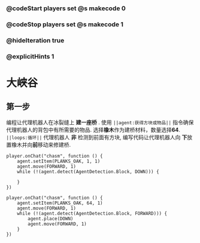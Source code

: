 ### @codeStart players set @s makecode 0
### @codeStop players set @s makecode 1

### @hideIteration true 
### @explicitHints 1


# 大峡谷

## 第一步
编程让代理机器人在冰裂缝上 **建一座桥** . 使用 ``||agent:获得方块或物品||`` 指令确保代理机器人的背包中有所需要的物品. 选择**橡木**作为建桥材料，数量选择**64**. ``||loops:循环||`` 代理机器人 **非** 检测到前面有方块, 编写代码让代理机器人向 **下**放置橡木并向**前**移动来修建桥.    


```template
player.onChat("chasm", function () {
    agent.setItem(PLANKS_OAK, 1, 1)
    agent.move(FORWARD, 1)
    while (!(agent.detect(AgentDetection.Block, DOWN))) {
    	
    }
})
```

```ghost
player.onChat("chasm", function () {
    agent.setItem(PLANKS_OAK, 64, 1)
    agent.move(FORWARD, 1)
    while (!(agent.detect(AgentDetection.Block, FORWARD))) {
        agent.place(DOWN)
        agent.move(FORWARD, 1)
    }
})

``` 

